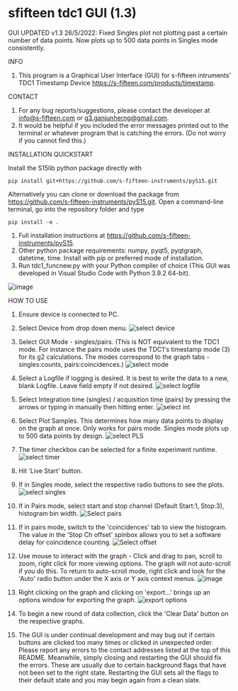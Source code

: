 # sfifteen tdc1 GUI (1.3)

GUI UPDATED v1.3 26/5/2022: Fixed Singles plot not plotting past a certain number of data points. Now plots up to 500 data points in Singles mode consistently.

INFO

1. This program is a Graphical User Interface (GUI) for s-fifteen intruments' TDC1 Timestamp Device https://s-fifteen.com/products/timestamp.

CONTACT

1. For any bug reports/suggestions, please contact the developer at info@s-fifteen.com or g3.ganjunherng@gmail.com.
2. It would be helpful if you included the error messages printed out to the terminal or whatever program that is catching the errors. (Do not worry if you cannot find this.)

INSTALLATION QUICKSTART

Install the S15lib python package directly with
 
    pip install git+https://github.com/s-fifteen-instruments/pyS15.git

Alternatively you can clone or download the package from https://github.com/s-fifteen-instruments/pyS15.git.
Open a command-line terminal, go into the repository folder and type
  
    pip install -e .
    
1. Full installation instructions at https://github.com/s-fifteen-instruments/pyS15.
2. Other python package requirements: numpy, pyqt5, pyqtgraph, datetime, time. Install with pip or preferred mode of installation.
3. Run tdc1_funcnew.py with your Python compiler of choice (This GUI was developed in Visual Studio Code with Python 3.9.2 64-bit).

![image](https://user-images.githubusercontent.com/52197879/170422100-23122dfd-e280-49e3-ac07-c9b82dcaed8d.png)

HOW TO USE

1. Ensure device is connected to PC.
2. Select Device from drop down menu.
![select device](https://user-images.githubusercontent.com/52197879/125743242-5732c121-e92b-47c1-a0f3-795c76d3afe1.png)


3. Select GUI Mode - singles/pairs. (This is NOT equivalent to the TDC1 mode. For instance the pairs mode uses the TDC1's timestamp mode (3) for its g2 calculations. The modes correspond to the graph tabs - singles:counts, pairs:coincidences.)
![select mode](https://user-images.githubusercontent.com/52197879/125743271-b7decbf9-0b53-49d6-9d52-a14b408ac217.png)


4. Select a Logfile if logging is desired. It is best to write the data to a new, blank Logfile. Leave field empty if not desired.
![select logfile](https://user-images.githubusercontent.com/52197879/125744902-95df7e59-e13f-4c33-9e13-d7f9f9c8273f.png)


5. Select Integration time (singles) / acquisition time (pairs) by pressing the arrows or typing in manually then hitting enter.
![select int](https://user-images.githubusercontent.com/52197879/125743293-5a772701-c621-4e8d-826e-7f4b92b341b7.png)

6. Select Plot Samples. This determines how many data points to display on the graph at once. Only works for pairs mode. Singles mode plots up to 500 data points by design.
![select PLS](https://user-images.githubusercontent.com/52197879/125743318-82824e87-a36e-49c5-a2dc-a6a3dd8249d2.png)

7. The timer checkbox can be selected for a finite experiment runtime.
![select timer](https://user-images.githubusercontent.com/52197879/125743523-d6fb2db6-9a5b-4685-8c38-4306e65c1348.png)


8. Hit 'Live Start' button.
9. If in Singles mode, select the respective radio buttons to see the plots.
![select singles](https://user-images.githubusercontent.com/52197879/125743782-23614597-6510-447f-aa90-b8ac12c0d554.png)


10. If in Pairs mode, select start and stop channel (Default Start:1, Stop:3), histogram bin width.
![Select pairs](https://user-images.githubusercontent.com/52197879/125743807-aa69677b-c575-46ae-8f92-dc42a3dd29a2.png)

11. If in pairs mode, switch to the 'coincidences' tab to view the histogram. The value in the 'Stop Ch offset' spinbox allows you to set a software delay for coincidence counting.
![Select offset](https://user-images.githubusercontent.com/52197879/125745117-5d8c192d-4a1c-4276-bdef-033a74c79454.png)

12. Use mouse to interact with the graph - Click and drag to pan, scroll to zoom, right click for more viewing options. The graph will not auto-scroll if you do this. To return to auto-scroll mode, right click and look for the 'Auto' radio button under the X axis or Y axis context menus. ![image](https://user-images.githubusercontent.com/52197879/170422660-54f87ebe-f94c-4aee-8ac9-7dd43fb80289.png)

13. Right clicking on the graph and clicking on 'export...' brings up an options window for exporting the graph.
![export options](https://user-images.githubusercontent.com/52197879/125744126-8405c494-2602-48dc-b9ad-fd294ba0b8f3.png)

14. To begin a new round of data collection, click the 'Clear Data' button on the respective graphs.

15. The GUI is under continual development and may bug out if certain buttons are clicked too many times or clicked in unexpected order. Please report any errors to the contact addresses listed at the top of this README. Meanwhile, simply closing and restarting the GUI should fix the errors. These are usually due to certain background flags that have not been set to the right state. Restarting the GUI sets all the flags to their default state and you may begin again from a clean slate.
